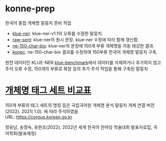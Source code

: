 # konne-prep
한국어 중첩 개체명 말뭉치 준비 작업


- [klue-ner](klue-ner): klue-ner-v1.1의 오류를 수정한 말뭉치.
- [raw-sent](raw-sent): klue-ner의 원시 문장. klue-ner 수정에 따라 함께 갱신함.
- [ne-150-char-bio](ne-150-char-bio): klue-ner의 문장에 150개 부류 개체명을 자동 태깅한 결과.
- [konec](konec): ne-150-char-bio 결과를 수정하여 150부류 한국어 개체명 말뭉치 구축.     

원천 데이터인 KLUE-NER [klue-benchmark](https://klue-benchmark.com/tasks/69/overview/description)에서 데이터를 삭제하거나 추가하지 않고 주석 오류 수정, 150개의 부류로 확장 등의 추가 주석 작업을 통해 구축된 말뭉치


# [개체명 태그 세트 비교표](https://docs.google.com/spreadsheets/d/1k6eFkYMQl9UAhf5xT31-_BNQ5kMVZJZwMVhS6yAxRzk/edit?usp=sharing)       


150개 부류의 태그 세트의 명칭 등은 국립국어원  개체명  분석  말뭉치  개체  연결  버전  (2022).  2021( 1.0). 에 따라 주석하였음    
URL: https://corpus.korean.go.kr         


 정유남, 송영숙, 유현조(2022), 2022년 세계 한국어 한마당 학술대회 발표자료집, 국어학회(발표예정)
               
